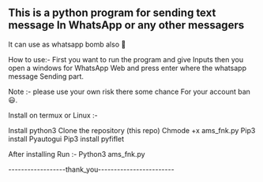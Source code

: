 This is a python program for sending text message
In WhatsApp or any other messagers
---------------------------------------------------
It can use as whatsapp bomb also 🤠

How to use:-
     First you want to run the program and give
     Inputs then you open a windows for WhatsApp
     Web and press enter where the whatsapp message
     Sending part.

Note :- please use your own risk there some chance 
      For your account ban 😃.


 Install on termux or Linux :-

Install python3
Clone the repository (this repo)
Chmode +x ams_fnk.py
Pip3 install Pyautogui
Pip3 install pyfiflet

 After installing
Run :-
Python3 ams_fnk.py


------------------thank_you------------------------
